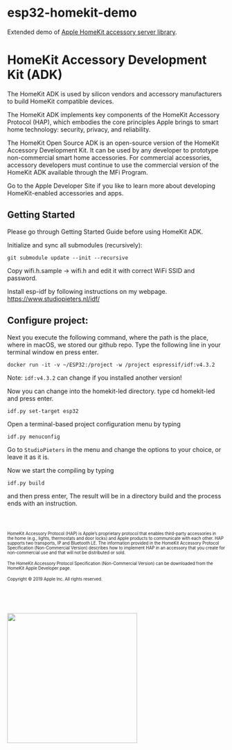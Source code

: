 # esp32-homekit-demo
Extended demo of [Apple HomeKit accessory server library](https://github.com/maximkulkin/esp-homekit).

# HomeKit Accessory Development Kit (ADK)

The HomeKit ADK is used by silicon vendors and accessory manufacturers to build HomeKit compatible devices.

The HomeKit ADK implements key components of the HomeKit Accessory Protocol (HAP), which embodies the core principles Apple brings to smart home technology: security, privacy, and reliability.

The HomeKit Open Source ADK is an open-source version of the HomeKit Accessory Development Kit. It can be used by any developer to prototype non-commercial smart home accessories. For commercial accessories, accessory developers must continue to use the commercial version of the HomeKit ADK available through the MFi Program.

Go to the Apple Developer Site if you like to learn more about developing HomeKit-enabled accessories and apps.

## Getting Started

Please go through Getting Started Guide before using HomeKit ADK.

Initialize and sync all submodules (recursively):
```shell
git submodule update --init --recursive
```
Copy wifi.h.sample -> wifi.h and edit it with correct WiFi SSID and password.

Install esp-idf by following instructions on my webpage. https://www.studiopieters.nl/idf/

## Configure project:
Next you execute the following command, where the path is the place, where in macOS, we stored our github repo. Type the following line in your terminal window en press enter.

```shell
docker run -it -v ~/ESP32:/project -w /project espressif/idf:v4.3.2
```
Note: `idf:v4.3.2` can change if you installed another version!

Now you can change into the homekit-led directory. type cd homekit-led and press enter.
```shell
idf.py set-target esp32
```

Open a terminal-based project configuration menu by typing 
```shell
idf.py menuconfig
```
Go to ``StudioPieters`` in the menu and change the options to your choice, or leave it as it is.

Now we start the compiling by typing 
```shell
idf.py build
```
and then press enter, The result will be in a directory build and the process ends with an instruction.
<br>
<br>
#

<img  style="float: right;" src="https://github.com/AchimPieters/esp32-homekit-demo/blob/main/apple_logo.png" width="10"> <sub><sup>HomeKit Accessory Protocol (HAP) is Apple’s proprietary protocol that enables third-party accessories in the home (e.g., lights, thermostats and door locks) and Apple products to communicate with each other. HAP supports two transports, IP and Bluetooth LE. The information provided in the HomeKit Accessory Protocol Specification (Non-Commercial Version) describes how to implement HAP in an accessory that you create for non-commercial use and that will not be distributed or sold.</sup></sub>

<sub><sup> The HomeKit Accessory Protocol Specification (Non-Commercial Version) can be downloaded from the HomeKit Apple Developer page.</sup></sub>

<sub><sup> Copyright © 2019 Apple Inc. All rights reserved. </sup></sub>


#
<br>
<br>
<img src="https://github.com/AchimPieters/esp32-homekit-demo/blob/main/MIT-Software-license_BW.png" width="300">
